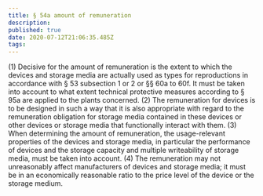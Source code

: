```yaml
---
title: § 54a amount of remuneration
description: 
published: true
date: 2020-07-12T21:06:35.485Z
tags: 
---
```


(1) Decisive for the amount of remuneration is the extent to which the devices and storage media are actually used as types for reproductions in accordance with § 53 subsection 1 or 2 or §§ 60a to 60f. It must be taken into account to what extent technical protective measures according to § 95a are applied to the plants concerned.
(2) The remuneration for devices is to be designed in such a way that it is also appropriate with regard to the remuneration obligation for storage media contained in these devices or other devices or storage media that functionally interact with them.
(3) When determining the amount of remuneration, the usage-relevant properties of the devices and storage media, in particular the performance of devices and the storage capacity and multiple writeability of storage media, must be taken into account.
(4) The remuneration may not unreasonably affect manufacturers of devices and storage media; it must be in an economically reasonable ratio to the price level of the device or the storage medium.